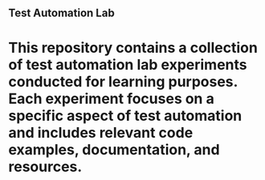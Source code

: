 ## Test Automation Lab

# This repository contains a collection of test automation lab experiments conducted for learning purposes. Each experiment focuses on a specific aspect of test automation and includes relevant code examples, documentation, and resources.


